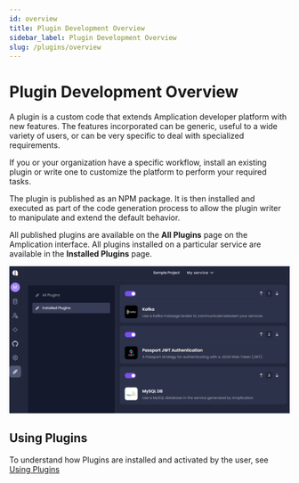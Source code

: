 ```yaml
---
id: overview
title: Plugin Development Overview
sidebar_label: Plugin Development Overview
slug: /plugins/overview
---
```


# Plugin Development Overview

A plugin is a custom code that extends Amplication developer platform with new features. The features incorporated can be generic, useful to a wide variety of users, or can be very specific to deal with specialized requirements.

If you or your organization have a specific workflow, install an existing plugin or write one to customize the platform to perform your required tasks.

The plugin is published as an NPM package. It is then installed and executed as part of the code generation process to allow the plugin writer to manipulate and extend the default behavior.

All published plugins are available on the **All Plugins** page on the Amplication interface. All plugins installed on a particular service are available in the **Installed Plugins** page.

![](.\assets\installed-plugins2.png)

## Using Plugins

To understand how Plugins are installed and activated by the user, see [Using Plugins](/getting-started/plugins/)

